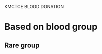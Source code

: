 <html>
 <head> KMCTCE BLOOD DONATION
 </head>
  <body> 
   <h1> Based on blood group
   </h1>
    <h2> Rare group
    </h2>
<html>
